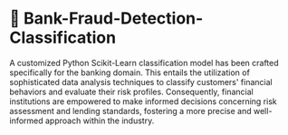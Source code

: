 # 🏦 Bank-Fraud-Detection-Classification
A customized Python Scikit-Learn classification model has been crafted specifically for the banking domain. This entails the utilization of sophisticated data analysis techniques to classify customers' financial behaviors and evaluate their risk profiles. Consequently, financial institutions are empowered to make informed decisions concerning risk assessment and lending standards, fostering a more precise and well-informed approach within the industry.
